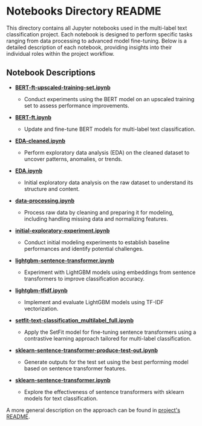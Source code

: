 # Notebooks Directory README

This directory contains all Jupyter notebooks used in the multi-label text classification project. Each notebook is designed to perform specific tasks ranging from data processing to advanced model fine-tuning. Below is a detailed description of each notebook, providing insights into their individual roles within the project workflow.

## Notebook Descriptions

- [**BERT-ft-upscaled-training-set.ipynb**](./BERT-ft-upscaled-training-set.ipynb)
  - Conduct experiments using the BERT model on an upscaled training set to assess performance improvements.

- [**BERT-ft.ipynb**](./BERT-ft.ipynb)
  - Update and fine-tune BERT models for multi-label text classification.

- [**EDA-cleaned.ipynb**](./EDA-cleaned.ipynb)
  - Perform exploratory data analysis (EDA) on the cleaned dataset to uncover patterns, anomalies, or trends.

- [**EDA.ipynb**](./EDA.ipynb)
  - Initial exploratory data analysis on the raw dataset to understand its structure and content.

- [**data-processing.ipynb**](./data-processing.ipynb)
  - Process raw data by cleaning and preparing it for modeling, including handling missing data and normalizing features.

- [**initial-exploratory-experiment.ipynb**](./initial-exploratory-experiment.ipynb)
  - Conduct initial modeling experiments to establish baseline performances and identify potential challenges.

- [**lightgbm-sentence-transformer.ipynb**](./lightgbm-sentence-transformer.ipynb)
  - Experiment with LightGBM models using embeddings from sentence transformers to improve classification accuracy.

- [**lightgbm-tfidf.ipynb**](./lightgbm-tfidf.ipynb)
  - Implement and evaluate LightGBM models using TF-IDF vectorization.

- [**setfit-text-classification_multilabel_full.ipynb**](./setfit-text-classification_multilabel_full.ipynb)
  - Apply the SetFit model for fine-tuning sentence transformers using a contrastive learning approach tailored for multi-label classification.

- [**sklearn-sentence-transformer-produce-test-out.ipynb**](./sklearn-sentence-transformer-produce-test-out.ipynb)
  - Generate outputs for the test set using the best performing model based on sentence transformer features.

- [**sklearn-sentence-transformer.ipynb**](./sklearn-sentence-transformer.ipynb)
  - Explore the effectiveness of sentence transformers with sklearn models for text classification.

A more general description on the approach can be found in [project's README](../README.md).
